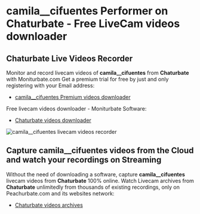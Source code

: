 # camila__cifuentes Performer on Chaturbate - Free LiveCam videos downloader

## Chaturbate Live Videos Recorder

Monitor and record livecam videos of **camila__cifuentes** from **Chaturbate** with Moniturbate.com
Get a premium trial for free by just and only registering with your Email address:
* [camila__cifuentes Premium videos downloader](https://moniturbate.com/request-demo-licence-key.html)

Free livecam videos downloader - Moniturbate Software:
* [Chaturbate videos downloader](https://moniturbate.com/moniturbate-download-software.html)

![camila__cifuentes livecam videos recorder](https://peachurnet.com/templates/moniturbate-software.png)


## Capture camila__cifuentes videos from the Cloud and watch your recordings on Streaming

Without the need of downloading a software, capture **camila__cifuentes** livecam videos from **Chaturbate** 100% online.
Watch Livecam archives from **Chaturbate** unlimitedly from thousands of existing recordings, only on Peachurbate.com and its websites network:
* [Chaturbate videos archives](https://peachurnet.com/)